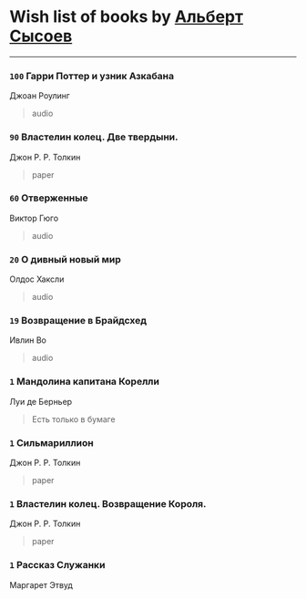 # Wish list of books by [Альберт Сысоев](http://vk.com/id47446642)
---

### `100` Гарри Поттер и узник Азкабана
Джоан Роулинг
> audio

### `90` Властелин колец. Две твердыни.
Джон Р. Р. Толкин
> paper

### `60` Отверженные
Виктор Гюго
> audio

### `20` О дивный новый мир
Олдос Хаксли
> audio

### `19` Возвращение в Брайдсхед
Ивлин Во
> audio

### `1` Мандолина капитана Корелли
Луи де Берньер
> Есть только в бумаге

### `1` Сильмариллион
Джон Р. Р. Толкин
> paper

### `1` Властелин колец. Возвращение Короля.
Джон Р. Р. Толкин
> paper

### `1` Рассказ Служанки
Маргарет Этвуд

